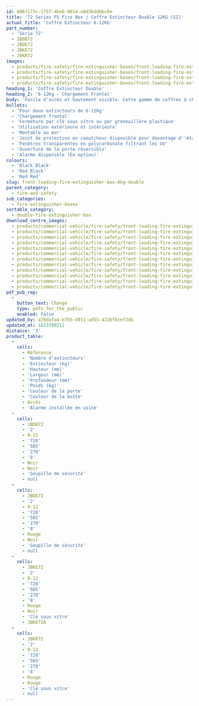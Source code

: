 ```yaml
---
id: 8067173c-1757-4be6-9014-e8d3bddbbc8e
title: '72 Series FS Fire Box / Coffre Extincteur Double 12KG (SI)'
actual_title: 'Coffre Extincteur 6-12KG'
part_number:
  - 'Série 72'
  - JBDB72
  - JBDE72
  - JBKE72
  - JBKR72
images:
  - products/fire-safety/fire-extinguisher-boxes/front-loading-fire-extinguisher-boxes/72/images-lr/Product_Image_776x776_(518x518_focus_area)-JBKE72_01.jpg
  - products/fire-safety/fire-extinguisher-boxes/front-loading-fire-extinguisher-boxes/72/images-lr/Product_Image_776x776_(518x518_focus_area)-JBDE72_01.jpg
  - products/fire-safety/fire-extinguisher-boxes/front-loading-fire-extinguisher-boxes/72/images-lr/Product_Image_776x776_(518x518_focus_area)-JBKE72_02.jpg
  - products/fire-safety/fire-extinguisher-boxes/front-loading-fire-extinguisher-boxes/72/images-lr/Product_Image_776x776_(518x518_focus_area)-JBDE72_03.jpg
heading_1: 'Coffre Extincteur Double'
heading_2: '6-12Kg - Chargement Frontal'
body: 'Facile d’accès et hautement visible. Cette gamme de coffres à chargement frontal est conçue pour le stockage de deux extincteurs de 6-12kg.'
bullets:
  - 'Pour deux extincteurs de 6-12Kg'
  - 'Chargement frontal'
  - 'Fermeture par clé sous vitre ou par grenouillère plastique'
  - 'Utilisation extérieure et intérieure'
  - 'Montable au mur'
  - 'Joint de protection en caoutchouc disponible pour davantage d''étanchéité'
  - 'Fenêtres transparentes en polycarbonate filtrant les UV'
  - 'Ouverture de la porte réversible'
  - 'Alarme disponible (En option)'
colours:
  - 'Black Black'
  - 'Red Black'
  - 'Red Red'
slug: front-loading-fire-extinguisher-box-6kg-double
parent_category:
  - fire-and-safety
sub_categories:
  - fire-extinguisher-boxes
sortable_category:
  - double-fire-extinguisher-box
download_centre_images:
  - products/commercial-vehicle/fire-safety/front-loading-fire-extinguisher-boxes/72/images-hr/JBDE72_001.jpg
  - products/commercial-vehicle/fire-safety/front-loading-fire-extinguisher-boxes/72/images-hr/JBDE72_002.jpg
  - products/commercial-vehicle/fire-safety/front-loading-fire-extinguisher-boxes/72/images-hr/JBDE72_003.jpg
  - products/commercial-vehicle/fire-safety/front-loading-fire-extinguisher-boxes/72/images-hr/JBDE72_004.jpg
  - products/commercial-vehicle/fire-safety/front-loading-fire-extinguisher-boxes/72/images-hr/JBDE72_005.jpg
  - products/commercial-vehicle/fire-safety/front-loading-fire-extinguisher-boxes/72/images-hr/JBDE72_006.jpg
  - products/commercial-vehicle/fire-safety/front-loading-fire-extinguisher-boxes/72/images-hr/JBDE72_007.jpg
  - products/commercial-vehicle/fire-safety/front-loading-fire-extinguisher-boxes/72/images-hr/JBKE72_001.jpg
  - products/commercial-vehicle/fire-safety/front-loading-fire-extinguisher-boxes/72/images-hr/JBKE72_002.jpg
  - products/commercial-vehicle/fire-safety/front-loading-fire-extinguisher-boxes/72/images-hr/JBKE72_003.jpg
  - products/commercial-vehicle/fire-safety/front-loading-fire-extinguisher-boxes/72/images-hr/JBKE72_004.jpg
  - products/commercial-vehicle/fire-safety/front-loading-fire-extinguisher-boxes/72/images-hr/JBKE72_005.jpg
pdf_pub_rep:
  -
    button_text: Change
    type: pdfs_for_the_public
    enabled: false
updated_by: a76dafa4-b7b5-4911-ad55-421bfbcef2db
updated_at: 1633700211
distance: '3'
product_table:
  -
    cells:
      - Référence
      - 'Nombre d’extincteurs'
      - 'Extincteur (kg)'
      - 'Hauteur (mm)'
      - 'Largeur (mm)'
      - 'Profondeur (mm)'
      - 'Poids (kg)'
      - 'Couleur de la porte'
      - 'Couleur de la boîte'
      - Accès
      - 'Alarme installée en usine'
  -
    cells:
      - JBDB72
      - '2'
      - 9-12
      - '720'
      - '585'
      - '270'
      - '8'
      - Noir
      - Noir
      - 'Goupille de sécurité'
      - null
  -
    cells:
      - JBDE72
      - '2'
      - 9-12
      - '720'
      - '585'
      - '270'
      - '8'
      - Rouge
      - Noir
      - 'Goupille de sécurité'
      - null
  -
    cells:
      - JBKE72
      - '2'
      - 9-12
      - '720'
      - '565'
      - '270'
      - '8'
      - Rouge
      - Noir
      - 'Clé sous vitre'
      - JBKE72A
  -
    cells:
      - JBKR72
      - '2'
      - 9-12
      - '720'
      - '565'
      - '270'
      - '8'
      - Rouge
      - Rouge
      - 'Clé sous vitre'
      - null
---
```

